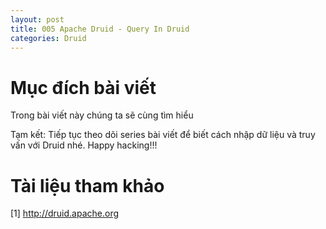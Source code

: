 ```yaml
---
layout: post
title: 005 Apache Druid - Query In Druid
categories: Druid
---
```


# Mục đích bài viết
Trong bài viết này chúng ta sẽ cùng tìm hiểu


Tạm kết: Tiếp tục theo dõi series bài viết để biết cách nhập dữ liệu và truy vấn với Druid nhé. Happy hacking!!!
<!-- ![alt text](http://bizweb.dktcdn.net/thumb/grande/dev/100/005/238/products/ls.png?v=1607057688903) -->
# Tài liệu tham khảo
[1] <a href="http://druid.apache.org">http://druid.apache.org</a>